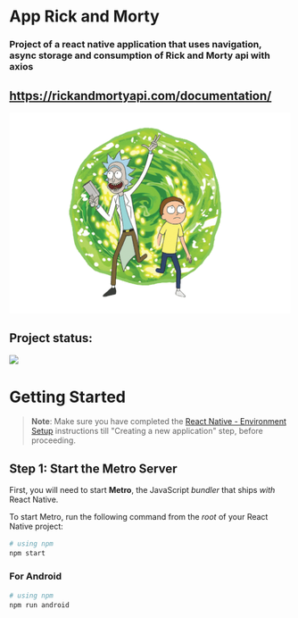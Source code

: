 # App Rick and Morty

### Project of a react native application that uses navigation, async storage and consumption of Rick and Morty api with axios

## https://rickandmortyapi.com/documentation/

![Logo Rick and Morty](./src/assets/imageHome.png)

## Project status:

<img src="./src/assets/app.gif" width=320 heigth=696>

</br>

# Getting Started

> **Note**: Make sure you have completed the [React Native - Environment Setup](https://reactnative.dev/docs/environment-setup) instructions till "Creating a new application" step, before proceeding.

## Step 1: Start the Metro Server

First, you will need to start **Metro**, the JavaScript _bundler_ that ships _with_ React Native.

To start Metro, run the following command from the _root_ of your React Native project:

```bash
# using npm
npm start
```

### For Android

```bash
# using npm
npm run android
```
